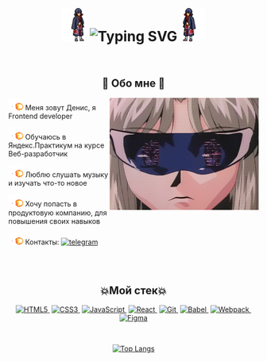 <body>

<h1 align="center">
    <img src="./assets/header__left.gif"  width="50px">
    <img src="https://readme-typing-svg.herokuapp.com?font=Lobster&weight=900&size=37&duration=3000&pause=500&color=A77BF7C8&background=3925FF00&center=true&multiline=true&width=480&lines=Welcome+to+my+profile" alt="Typing SVG" />
    <img src="./assets/header__right.gif"  width="50px">
</h1>
<br>
<div>
<h2 align="center"> 👾 Обо мне 👾 </h2>
  <div align="center">
<img src="assets/main.gif" align="right" width="300px">
  </div>

<p><img src="./assets/fireball.gif" width="30px">  Меня зовут Денис, я Frontend developer</p>
<p><img src="./assets/fireball.gif" width="30px"> Обучаюсь в Яндекс.Практикум на курсе Веб-разработчик</p>
<p><img src="./assets/fireball.gif" width="30px"> Люблю слушать музыку и изучать что-то новое</p>
<p><img src="./assets/fireball.gif" width="30px"> Хочу попасть в продуктовую компанию, для повышения своих навыков</p>
<p><img src="./assets/fireball.gif" width="30px"> Контакты:
    <a href="https://t.me/nxxtrx">
        <img src="https://img.shields.io/badge/Telegram-blue?style=for-the-badge?logo=telegram&logoColor=white" alt="telegram">
    </a>  
</p>

<br>
<br>
<div>
  <h2 align="center">💥Мой стек💥</h2>
  <p align="center">
    <a href="https://developer.mozilla.org/en-US/docs/Glossary/HTML5" target="_blank" rel="noreferrer"><img src="https://raw.githubusercontent.com/danielcranney/readme-generator/main/public/icons/skills/html5-colored.svg" width="36" height="36" alt="HTML5" />&nbsp</a>
    <a href="https://www.w3.org/TR/CSS/#css" target="_blank" rel="noreferrer"><img src="https://raw.githubusercontent.com/danielcranney/readme-generator/main/public/icons/skills/css3-colored.svg" width="36" height="36" alt="CSS3" />&nbsp</a>
    <a href="https://developer.mozilla.org/en-US/docs/Web/JavaScript" target="_blank" rel="noreferrer"><img src="https://raw.githubusercontent.com/danielcranney/readme-generator/main/public/icons/skills/javascript-colored.svg" width="36" height="36" alt="JavaScript" />&nbsp</a>
    <a href="https://reactjs.org/" target="_blank" rel="noreferrer"><img src="https://raw.githubusercontent.com/danielcranney/readme-generator/main/public/icons/skills/react-colored.svg" width="36" height="36" alt="React" />&nbsp</a>
    <a href="https://git-scm.com/" target="_blank" rel="noreferrer"><img src="https://raw.githubusercontent.com/danielcranney/readme-generator/main/public/icons/skills/git-colored.svg" width="36" height="36" alt="Git" />&nbsp</a>
    <a href="https://babeljs.io/" target="_blank" rel="noreferrer"><img src="https://raw.githubusercontent.com/danielcranney/readme-generator/main/public/icons/skills/babel-colored.svg" width="36" height="36" alt="Babel" />&nbsp</a>
    <a href="https://webpack.js.org/" target="_blank" rel="noreferrer"><img src="https://raw.githubusercontent.com/danielcranney/readme-generator/main/public/icons/skills/webpack-colored.svg" width="36" height="36" alt="Webpack" />&nbsp</a>
    <a href="https://www.figma.com/" target="_blank" rel="noreferrer"><img src="https://raw.githubusercontent.com/danielcranney/readme-generator/main/public/icons/skills/figma-colored.svg" width="36" height="36" alt="Figma" /></a>
  </p>
</div>
<br>
<div align="center">
  
  [![Top Langs](https://github-readme-stats.vercel.app/api/top-langs/?username=Nxxtrx&layout=compact)](https://github.com/anuraghazra/github-readme-stats)

</div>

</body>
